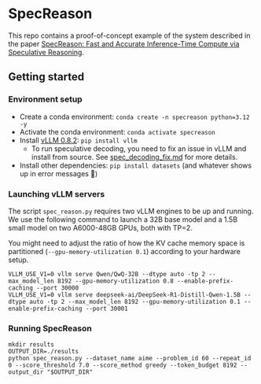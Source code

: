# SpecReason

This repo contains a proof-of-concept example of the system described in the paper [SpecReason: Fast and Accurate Inference-Time Compute via Speculative Reasoning](https://ruipan.xyz/publications/arxiv25_specreason.pdf).


## Getting started

### Environment setup

- Create a conda environment: `conda create -n specreason python=3.12 -y`
- Activate the conda environment: `conda activate specreason`
- Install [vLLM 0.8.2](https://docs.vllm.ai/en/v0.8.2/getting_started/installation/gpu.html): `pip install vllm`
    - To run speculative decoding, you need to fix an issue in vLLM and install from source. See [spec_decoding_fix.md](spec_decoding_fix.md) for more details.
- Install other dependencies: `pip install datasets` (and whatever shows up in error messages 🙂)

### Launching vLLM servers

The script `spec_reason.py` requires two vLLM engines to be up and running. We use the following command to launch a 32B base model and a 1.5B small model on two A6000-48GB GPUs, both with TP=2.

You might need to adjust the ratio of how the KV cache memory space is partitioned (`--gpu-memory-utilization 0.1`) according to your hardware setup.

```shell
VLLM_USE_V1=0 vllm serve Qwen/QwQ-32B --dtype auto -tp 2 --max_model_len 8192 --gpu-memory-utilization 0.8 --enable-prefix-caching --port 30000
VLLM_USE_V1=0 vllm serve deepseek-ai/DeepSeek-R1-Distill-Qwen-1.5B --dtype auto -tp 2 --max_model_len 8192 --gpu-memory-utilization 0.1 --enable-prefix-caching --port 30001
```

### Running SpecReason

```
mkdir results
OUTPUT_DIR=./results
python spec_reason.py --dataset_name aime --problem_id 60 --repeat_id 0 --score_threshold 7.0 --score_method greedy --token_budget 8192 --output_dir "$OUTPUT_DIR"
```
